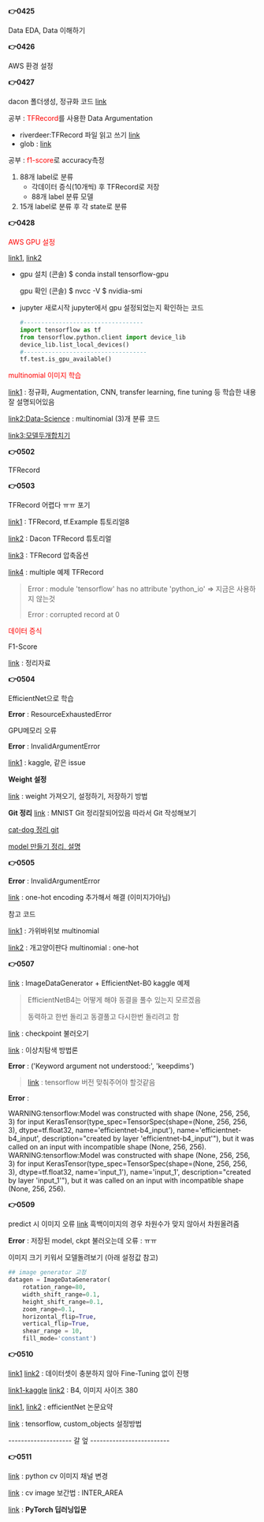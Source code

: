 **👉0425**

Data EDA, Data 이해하기



**👉0426**

AWS 환경 설정



**👉0427**

dacon 폴더생성, 정규화 코드 [link](https://dacon.io/competitions/official/235894/codeshare/4750?page=1&dtype=recent)

공부 : <span style="color:red">TFRecord</span>를 사용한 Data Argumentation

- riverdeer:TFRecord 파일 읽고 쓰기 [link](https://velog.io/@riverdeer/TFRecord-%ED%8C%8C%EC%9D%BC-%EC%9D%BD%EA%B3%A0-%EC%93%B0%EA%B8%B0)
- glob : [link](https://wikidocs.net/83)

공부 : <span style="color:red">f1-score</span>로 accuracy측정



1. 88개 label로 분류
   - 각데이터 증식(10개씩) 후 TFRecord로 저장
   - 88개 label 분류 모델
2. 15개 label로 분류 후 각 state로 분류



**👉0428**

<span style="color:red">AWS GPU 설정</span>

[link1](https://rdmkyg.blogspot.com/2021/05/ubuntu-cuda-python.html), [link2](https://hengbokhan.tistory.com/75)

- gpu 설치 (콘솔)
  $ conda install tensorflow-gpu

  gpu 확인 (콘솔)
  $ nvcc -V
  $ nvidia-smi

- jupyter 새로시작
  jupyter에서 gpu 설정되었는지 확인하는 코드

  ```python
  #----------------------------------
  import tensorflow as tf
  from tensorflow.python.client import device_lib
  device_lib.list_local_devices()
  #-----------------------------------
  tf.test.is_gpu_available()
  ```



<span style="color:red">multinomial 이미지 학습</span>

[link1](https://keraskorea.github.io/posts/2018-10-24-little_data_powerful_model/) : 정규화, Augmentation, CNN, transfer learning, fine tuning 등 학습한 내용 잘 설명되어있음

[link2:Data-Science](https://velog.io/@robert-lee/Tensorflow-Keras-Multi-Class-Classification-%EC%9D%84-%EA%B5%AC%ED%98%84%ED%95%B4%EB%B3%B4%EC%9E%90) : multinomial (3)개 분류 코드

[link3:모델두개합치기](https://www.facebook.com/groups/TensorFlowKR/permalink/675251819482546/?comment_id=675256699482058&reply_comment_id=675269169480811)



**👉0502**

TFRecord



**👉0503**

TFRecord 어렵다 ㅠㅠ 포기

[link1](https://limjun92.github.io/assets/TensorFlow%202.0%ED%8A%9C%ED%86%A0%EB%A6%AC%EC%96%BC/3.%20%EB%8D%B0%EC%9D%B4%ED%84%B0%20%EB%A1%9C%EB%93%9C%20%EB%B0%8F%20%EC%82%AC%EC%A0%84%20%EC%B2%98%EB%A6%AC/%5B%ED%8A%9C%ED%86%A0%EB%A6%AC%EC%96%BC8%5D%20TFRecord%EC%99%80%20tf.Example/) : TFRecord, tf.Example 튜토리얼8

[link2](https://dacon.io/codeshare/1731) : Dacon TFRecord 튜토리얼 

[link3](https://velog.io/@springkim/tfrecord-%EC%95%95%EC%B6%95-%EC%98%B5%EC%85%98-%EA%B4%80%EB%A0%A8) : TFRecord 압축옵션

[link4](https://engineer-mole.tistory.com/206) : multiple 예제 TFRecord

> Error : module 'tensorflow' has no attribute 'python_io' => 지금은 사용하지 않는것
>
> Error : corrupted record at 0



<span style="color:red">데이터 증식</span>



F1-Score

[link](https://blog.naver.com/PostView.nhn?blogId=wideeyed&logNo=221531940245) : 정리자료



**👉0504**

EfficientNet으로 학습

**Error** : ResourceExhaustedError

GPU메모리 오류

**Error** : InvalidArgumentError

[link1](https://www.kaggle.com/questions-and-answers/170273) : kaggle, 같은 issue

**Weight 설정**

[link](https://ryanclaire.blogspot.com/2020/08/keras-weights.html00) : weight 가져오기, 설정하기, 저장하기 방법

**Git 정리** [link](https://github.com/zalandoresearch/fashion-mnist) : MNIST Git 정리잘되어있음 따라서 Git 작성해보기

[cat-dog 정리 git](https://github.com/KerasKorea/KEKOxTutorial/blob/master/27_little_data_powerful_model.md)

[model 만들기 정리, 설명](https://tykimos.tistory.com/13)



**👉0505**

**Error** : InvalidArgumentError

[link](https://luvbb.tistory.com/5) : one-hot encoding 추가해서 해결 (이미지가아님)

참고 코드 

[link1](https://wikidocs.net/73910) : 가위바위보 multinomial 

[link2](https://velog.io/@robert-lee/Tensorflow-Keras-Multi-Class-Classification-%EC%9D%84-%EA%B5%AC%ED%98%84%ED%95%B4%EB%B3%B4%EC%9E%90) : 개고양이판다 multinomial : one-hot



**👉0507**

[link](https://www.kaggle.com/code/archisha26/imagedatagenerator-efficientnet-b0/notebook) : ImageDataGenerator + EfficientNet-B0 kaggle 예제

> EfficientNetB4는 어떻게 해야 동결을 풀수 있는지 모르겠음
>
> 동력하고 한번 돌리고 동결풀고 다시한번 돌리려고 함

[link](https://www.tensorflow.org/tutorials/keras/save_and_load?hl=ko) : checkpoint 불러오기

[link](https://www.cognex.com/ko-kr/blogs/deep-learning/research/anomaly-detection-overview-1-introduction-anomaly-detection) : 이상치탐색 방법론

**Error** : ('Keyword argument not understood:', 'keepdims')

> [link](https://discuss.streamlit.io/t/unable-to-load-my-saved-model-using-tensorflow-keras/13026/11) : tensorflow 버전 맞춰주어야 할것같음

**Error** : 

WARNING:tensorflow:Model was constructed with shape (None, 256, 256, 3) for input KerasTensor(type_spec=TensorSpec(shape=(None, 256, 256, 3), dtype=tf.float32, name='efficientnet-b4_input'), name='efficientnet-b4_input', description="created by layer 'efficientnet-b4_input'"), but it was called on an input with incompatible shape (None, 256, 256). 
WARNING:tensorflow:Model was constructed with shape (None, 256, 256, 3) for input KerasTensor(type_spec=TensorSpec(shape=(None, 256, 256, 3), dtype=tf.float32, name='input_1'), name='input_1', description="created by layer 'input_1'"), but it was called on an input with incompatible shape (None, 256, 256).



**👉0509**

predict 시 이미지 오류 [link](https://stackoverflow.com/questions/40119743/convert-a-grayscale-image-to-a-3-channel-image) 흑백이미지의 경우 차원수가 맞지 않아서 차원올려줌

**Error** : 저장된 model, ckpt 불러오는데 오류 : ㅠㅠ

이미지 크기 키워서 모델돌려보기 (아래 설정값 참고)

```python
## image generator 고정
datagen = ImageDataGenerator(
    rotation_range=80,
    width_shift_range=0.1,
    height_shift_range=0.1,
    zoom_range=0.1,
    horizontal_flip=True,
    vertical_flip=True,
    shear_range = 10,
    fill_mode='constant')
```



**👉0510**

[link1](https://newindow.tistory.com/254) [link2](https://ang-love-chang.tistory.com/120) : 데이터셋이 충분하지 않아 Fine-Tuning 없이 진행

[link1-kaggle](https://keras.io/examples/vision/image_classification_efficientnet_fine_tuning/) [link2](https://keep-steady.tistory.com/35) : B4, 이미지 사이즈 380

[link1](https://kmhana.tistory.com/26), [link2](https://hoya012.github.io/blog/EfficientNet-review/) : efficientNet 논문요약

[link](https://www.tensorflow.org/guide/keras/save_and_serialize?hl=en) : tensorflow, custom_objects 설정방법



-------------------- 갈 엎 -------------------------



**👉0511**

[link](https://tempdev.tistory.com/32) : python cv 이미지 채널 변경

[link](https://deep-learning-study.tistory.com/185) : cv image 보간법 : INTER_AREA

[link](https://wikidocs.net/57165) : **PyTorch 딥러닝입문** 

